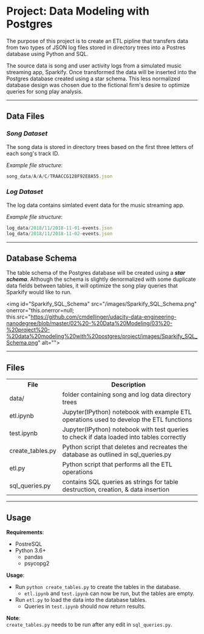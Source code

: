 # Project: Data Modeling with Postgres

The purpose of this project is to create an ETL pipline that transfers data from two types of JSON log files stored in directory trees into a Postres database using Python and SQL.

The source data is song and user activity logs from a simulated music streaming app, Sparkify. Once transformed the data will be inserted into the Postgres database created using a star schema. This less normalized database design was chosen due to the fictional firm's desire to optimize queries for song play analysis.

---

## Data Files

### _Song Dataset_

The song data is stored in directory trees based on the first three letters of each song's track ID.

_Example file structure_:
```javascript
song_data/A/A/C/TRAACCG128F92E8A55.json
```

### _Log Dataset_

The log data contains simlated event data for the music streaming app.

_Example file structure_:
```javascript
log_data/2018/11/2018-11-01-events.json
log_data/2018/11/2018-11-02-events.json
```

---

## Database Schema
The table schema of the Postgres database will be created using a **_star schema_**. Although the schema is slightly denormalized with some duplicate data fields between tables, it will optimize the song play queries that Sparkify would like to run.

<img id="Sparkify_SQL_Schema" src="/images/Sparkify_SQL_Schema.png" onerror="this.onerror=null; this.src="https://github.com/cmdellinger/udacity-data-engineering-nanodegree/blob/master/02%20-%20Data%20Modeling/03%20-%20project%20-%20data%20modeling%20with%20postgres/project/images/Sparkify_SQL_Schema.png" alt="">

---

## Files
<table>
  <tr>
    <th>File</th>
    <th>Description</th>
  </tr>
  <tr>
    <td>data/</td>
    <td>folder containing song and log data directory trees</td>
  </tr>
  <tr>
    <td>etl.ipynb</td>
    <td>Jupyter(IPython) notebook with example ETL operations used to develop the ETL functions</td>
  </tr>
  <tr>
    <td>test.ipynb</td>
    <td>Jupyter(IPython) notebook with test queries to check if data loaded into tables correctly</td>
  </tr>
  <tr>
    <td>create_tables.py</td>
    <td>Python script that deletes and recreates the database as outlined in sql_queries.py</td>
  </tr>
  <tr>
    <td>etl.py</td>
    <td>Python script that performs all the ETL operations</td>
  </tr>
  <tr>
    <td>sql_queries.py</td>
    <td>contains SQL queries as strings for table destruction, creation, & data insertion</td>
  </tr>
</table>

---

## Usage
<b>Requirements</b>:
- PostreSQL
- Python 3.6+
    + pandas
    + psycopg2

<b>Usage</b>:
- Run `python create_tables.py` to create the tables in the database.
    + `etl.ipynb` and `test.ipynb` can now be run, but the tables are empty.
- Run `etl.py` to load the data into the database tables.
    + Queries in `test.ipynb` should now return results.

<b>Note</b>:<br>
`create_tables.py` needs to be run after any edit in `sql_queries.py`.
